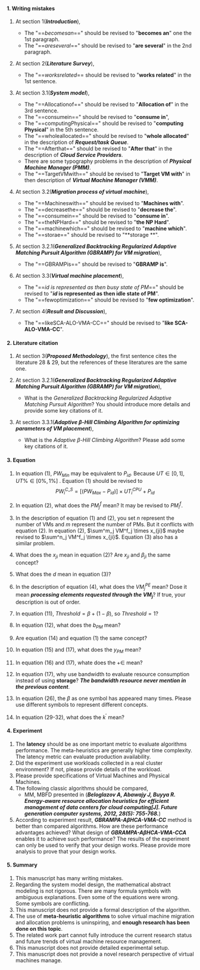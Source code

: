 #### 1. Writing mistakes

1. At section 1(***Introduction***), 

   - The "==*becomesan*==" should be revised to "**becomes an**" one the 1st paragraph. 
   - The "==*areseveral*==" should be revised to "**are several**" in the 2nd paragraph.
2. At section 2(***Literature Survey***), 

   - The "==*worksrelated*== should be revised to "**works related**" in the 1st sentence.
3. At section 3.1(***System model***), 

   - The "==Allocationof==" should be revised to "**Allocation of**" in the 3rd sentence.
   - The "==consumein==" should be revised to "**consume in**", 
   - The "==computingPhysical==" should be revised to "**computing Physical**" in the 5th sentence.
   - The "==wholeallocated==" should be revised to "**whole allocated**" in the description of ***Request/task Queue***.
   - The "==Afterthat==" should be revised to "**After that**" in the description of  ***Cloud Service Providers***.
   - There are some typography problems in the description of ***Physical Machine Manager (PMM)***.
   - The "==TargetVMwith==" should be revised to "**Target VM with**" in then description of ***Virtual Machine Manager (VMM)***.
4. At section 3.2(***Migration process of virtual machine***), 

   - The "==Machineswith==" should be revised to "**Machines with**".
   - The "==decreasethe==" should be revised to "**decrease the**".
   - The "==consumein==" should be revised to "**consume in**".
   - The "==theNPHard==" should be revised to "**the NP Hard**".
   - The "==machinewhich==" should be revised to "**machine which**".
   - The "==storae==" should be revised to "**storage **".
5. At section 3.2.1(***Generalized Backtracking Regularized Adaptive Matching Pursuit Algorithm (GBRAMP) for VM migration***),
   - The "==GBRAMPis==" should be revised to "**GBRAMP is**".
6. At section 3.3(***Virtual machine placement***),
   - The "==*$id$ is represented as then busy state of PM*==" should be revised to "**$id$ is represented as then idle state of PM**".
   - The "==fewoptimization==" should be revised to "**few optimization**".
7. At section 4(***Result and Discussion***),
   - The "==likeSCA-ALO-VMA-CC==" should be revised to "**like SCA-ALO-VMA-CC**".

#### 2. Literature citation

1. At section 3(***Proposed Methodology***), the first sentence cites the literature 28 & 29, but the references of these literatures are the same one.
2. At section 3.2.1(***Generalized Backtracking Regularized Adaptive Matching Pursuit Algorithm (GBRAMP) for VM migration***), 

   - What is the *Generalized Backtracking Regularized Adaptive Matching Pursuit Algorithm*? You should introduce more details and provide some key citations of it. 
3. At section 3.3.1(***Adaptive β-Hill Climbing Algorithm for optimizing parameters of VM placement***),
   - What is the *Adaptive β-Hill Climbing Algorithm*? Please add some key citations of it.

#### 3. Equation

1. In equation (1), $PW_{Min}$ may be equivalent to $P_{id}$. Because $UT \in [0,1]$, $UT\% \in [0\%, 1\%]$ . Equation (1) should be revised to 
   $$
   PW^{C\_S}_i = [(PW_{Max} - P_{id})] \times UT^{CPU}_{i} + P_{id}
   $$

2. In equation (2), what does the $PM^f_j$ mean? It may be revised to $PM^f_i$.

3. In the description of equation (1) and (2), you set $n$ represent the number of VMs and $m$ represent the number of PMs. But it conflicts with equation (2). In equation (2), $\sum^m_j VM^f_j \times x_{ji}$ maybe revised to $\sum^n_j VM^f_j \times x_{ji}$.  Equation (3) also has a similar problem.

4. What does the $x_{ji}$ mean in equation (2)? Are $x_{ji}$ and $\beta_{ji}$ the same concept?

5. What does the $d$  mean in equation (3)?

6. In the description of equation (4), what does the $VM^{PE}_j$  mean? Dose it mean ***processing elements requested through the $VM_j$***? If true, your description is out of order.

7. In equation (11), $Threshold = \beta + (1 - \beta)$, so $Threshold = 1$?

8. In equation (12), what does the $b_{PM}$ mean?

9. Are equation (14) and equation (1) the same concept?

10. In equation (15) and (17), what does the $y_{PM}$ mean?

11. In equation (16) and (17), whate does the $+\in$ mean?

12. In equation (17), why use bandwidth to evaluate resource consumption instead of using **storage**? ***The bandwidth resource never mention in the previous content***.

13. In equation (26), the $\beta$ as one symbol has appeared many times. Please use different symbols to represent different concepts.

14. In equation (29-32), what does the $k^{'}$ mean?



#### 4. Experiment

1. The **latency** should be as one important metric to evaluate algorithms performance. The meta-heuristics are generally higher time complexity. The latency metric can evaluate production availability.
2. Did the experiment use workloads collected in a real cluster environment? If not, please provide details of the workload.
3. Please provide specifications of Virtual Machines and Physical Machines.
4. The following classic algorithms should be compared,
   - MM, MBFD presented in (***Beloglazov A, Abawajy J, Buyya R. Energy-aware resource allocation heuristics for efficient management of data centers for cloud computing[J]. Future generation computer systems, 2012, 28(5): 755-768.***)
5. According to experiment result, ***GBRAMPA-AβHCA-VMA-CC*** method is better than compared algorithms.  How are these performance advantages achieved? What design of ***GBRAMPA-AβHCA-VMA-CCA*** enables it to achieve such performance? The results of the experiment can only be used to verify that your design works. Please provide more analysis to prove that your design works.



#### 5. Summary

1. This manuscript has many writing mistakes. 
2. Regarding the system model design, the mathematical abstract modeling is not rigorous. There are many formula symbols with ambiguous explanations. Even some of the equations were wrong. Some symbols are conflicting.
3. This manuscript does not provide a formal description of the algorithm.
4. The use of **meta-heuristic algorithms** to solve virtual machine migration and allocation problems is uninspiring, and **enough research has been done on this topic**.
5. The related work part cannot fully introduce the current research status and future trends of virtual machine resource management.
6. This manuscript does not provide detailed experimental setup.
7. This manuscript does not provide a novel research perspective of virtual machines manage.
